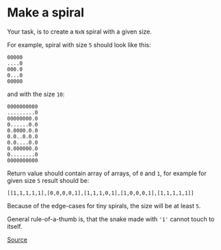 # Make a spiral

Your task, is to create a `NxN` spiral with a given size.

For example, spiral with size `5` should look like this:

```text
00000
....0
000.0
0...0
00000
```

and with the size `10`:

```text
0000000000
.........0
00000000.0
0......0.0
0.0000.0.0
0.0..0.0.0
0.0....0.0
0.000000.0
0........0
0000000000
```

Return value should contain array of arrays, of `0` and `1`,
for example for given size `5` result should be:

```text
[[1,1,1,1,1],[0,0,0,0,1],[1,1,1,0,1],[1,0,0,0,1],[1,1,1,1,1]]

```

Because of the edge-cases for tiny spirals, the size will be at least `5`.

General rule-of-a-thumb is, that the snake made with `'1'` cannot
touch to itself.

[Source](https://www.codewars.com/kata/534e01fbbb17187c7e0000c6)